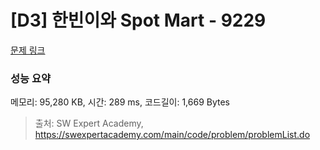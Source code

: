 # [D3] 한빈이와 Spot Mart - 9229 

[문제 링크](https://swexpertacademy.com/main/code/problem/problemDetail.do?contestProbId=AW8Wj7cqbY0DFAXN) 

### 성능 요약

메모리: 95,280 KB, 시간: 289 ms, 코드길이: 1,669 Bytes



> 출처: SW Expert Academy, https://swexpertacademy.com/main/code/problem/problemList.do